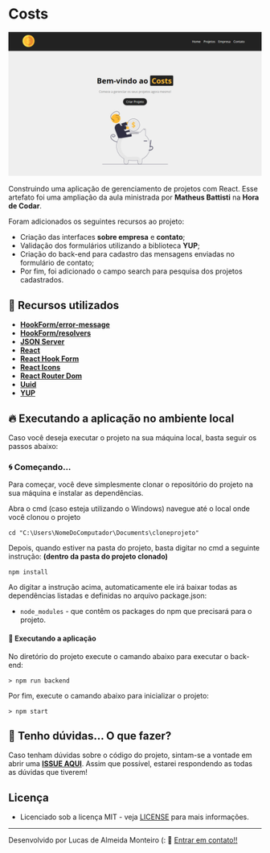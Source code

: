 # Costs

![Preview](https://github.com/lucasdealmeidadev/react-js-costs/blob/main/banner.png?raw=true)

Construindo uma aplicação de gerenciamento de projetos com React. Esse artefato foi uma ampliação da aula ministrada por **Matheus Battisti** na **Hora de Codar**.

Foram adicionados os seguintes recursos ao projeto:

- Criação das interfaces **sobre empresa** e **contato**;
- Validação dos formulários utilizando a biblioteca **YUP**;
- Criação do back-end para cadastro das mensagens enviadas no formulário de contato;
- Por fim, foi adicionado o campo search para pesquisa dos projetos cadastrados.

## 🚀 Recursos utilizados

* **[HookForm/error-message](https://github.com/react-hook-form/error-message)**
* **[HookForm/resolvers](https://github.com/react-hook-form/resolvers)**
* **[JSON Server](https://www.npmjs.com/package/json-server)**
* **[React](https://pt-br.reactjs.org/)**
* **[React Hook Form](https://www.npmjs.com/package/react-hook-form)**
* **[React Icons](https://www.npmjs.com/package/react-icons)**
* **[React Router Dom](https://www.npmjs.com/package/react-router-dom)**
* **[Uuid](https://www.npmjs.com/package/uuid)**
* **[YUP](https://www.npmjs.com/package/yup)**

## 🔥 Executando a aplicação no ambiente local

Caso você deseja executar o projeto na sua máquina local, basta seguir os passos abaixo:

### 🌀 Começando... 

Para começar, você deve simplesmente clonar o repositório do projeto na sua máquina e instalar as dependências.

Abra o cmd (caso esteja utilizando o Windows) navegue até o local onde você clonou o projeto

```
cd "C:\Users\NomeDoComputador\Documents\cloneprojeto"
```

Depois, quando estiver na pasta do projeto, basta digitar no cmd a seguinte instrução: **(dentro da pasta do projeto clonado)**

```
npm install
```

Ao digitar a instrução acima, automaticamente ele irá baixar todas as dependências listadas e definidas no arquivo package.json:

* `node_modules` - que contêm os packages do npm que precisará para o projeto.

#### 💨 Executando a aplicação 

No diretório do projeto execute o camando abaixo para executar o back-end:

```
> npm run backend
```
Por fim, execute o camando abaixo para inicializar o projeto:

```
> npm start
```

## 🚩 Tenho dúvidas... O que fazer? 

Caso tenham dúvidas sobre o código do projeto, sintam-se a vontade em abrir uma **[ISSUE AQUI](https://github.com/lucasdealmeidadev/react-js-costs/issues)**. Assim que possível, estarei respondendo as todas as dúvidas que tiverem!

## Licença

* Licenciado sob a licença MIT - veja [LICENSE](https://github.com/lucasdealmeidadev/react-js-costs/blob/main/LICENCE) para mais informações.

----------

Desenvolvido por Lucas de Almeida Monteiro (:  👋  [ Entrar em contato!!](https://www.linkedin.com/in/lucas-almeida-145a4513a)